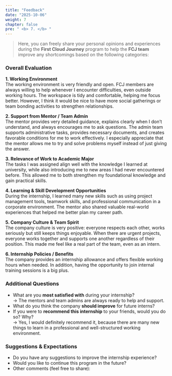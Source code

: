```yaml
---
title: "Feedback"
date: "2025-10-06"
weight: 7
chapter: false
pre: " <b> 7. </b> "
---
```


> Here, you can freely share your personal opinions and experiences during the **First Cloud Journey** program to help the **FCJ team** improve any shortcomings based on the following categories:

### Overall Evaluation

**1. Working Environment**  
The working environment is very friendly and open. FCJ members are always willing to help whenever I encounter difficulties, even outside working hours. The workspace is tidy and comfortable, helping me focus better. However, I think it would be nice to have more social gatherings or team bonding activities to strengthen relationships.

**2. Support from Mentor / Team Admin**  
The mentor provides very detailed guidance, explains clearly when I don’t understand, and always encourages me to ask questions. The admin team supports administrative tasks, provides necessary documents, and creates favorable conditions for me to work effectively. I especially appreciate that the mentor allows me to try and solve problems myself instead of just giving the answer.

**3. Relevance of Work to Academic Major**  
The tasks I was assigned align well with the knowledge I learned at university, while also introducing me to new areas I had never encountered before. This allowed me to both strengthen my foundational knowledge and gain practical skills.

**4. Learning & Skill Development Opportunities**  
During the internship, I learned many new skills such as using project management tools, teamwork skills, and professional communication in a corporate environment. The mentor also shared valuable real-world experiences that helped me better plan my career path.

**5. Company Culture & Team Spirit**  
The company culture is very positive: everyone respects each other, works seriously but still keeps things enjoyable. When there are urgent projects, everyone works together and supports one another regardless of their position. This made me feel like a real part of the team, even as an intern.

**6. Internship Policies / Benefits**  
The company provides an internship allowance and offers flexible working hours when needed. In addition, having the opportunity to join internal training sessions is a big plus.

### Additional Questions
- What are you **most satisfied with** during your internship?  
  → The mentors and team admins are always ready to help and support.
- What do you think the company **should improve** for future interns?
- If you were to **recommend this internship** to your friends, would you do so? Why?  
  → Yes, I would definitely recommend it, because there are many new things to learn in a professional and well-structured working environment.


### Suggestions & Expectations
- Do you have any suggestions to improve the internship experience?
- Would you like to continue this program in the future?
- Other comments (feel free to share):
